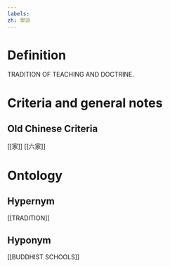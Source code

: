 ```yaml
---
labels: 
zh: 學派
---
```


# Definition
TRADITION OF TEACHING AND DOCTRINE.
# Criteria and general notes
## Old Chinese Criteria
[[家]]
[[六家]]
# Ontology

## Hypernym
[[TRADITION]]
## Hyponym
[[BUDDHIST SCHOOLS]]